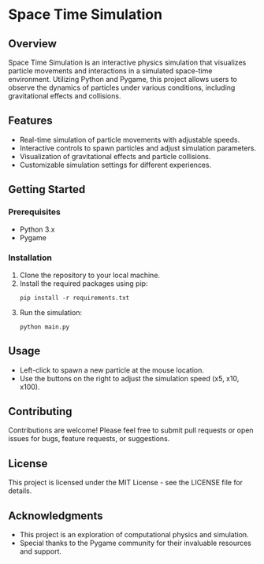 # Space Time Simulation

## Overview
Space Time Simulation is an interactive physics simulation that visualizes particle movements and interactions in a simulated space-time environment. Utilizing Python and Pygame, this project allows users to observe the dynamics of particles under various conditions, including gravitational effects and collisions.

## Features
- Real-time simulation of particle movements with adjustable speeds.
- Interactive controls to spawn particles and adjust simulation parameters.
- Visualization of gravitational effects and particle collisions.
- Customizable simulation settings for different experiences.

## Getting Started

### Prerequisites
- Python 3.x
- Pygame

### Installation
1. Clone the repository to your local machine.
2. Install the required packages using pip:
    ```
    pip install -r requirements.txt
    ```
3. Run the simulation:
    ```
    python main.py
    ```

## Usage
- Left-click to spawn a new particle at the mouse location.
- Use the buttons on the right to adjust the simulation speed (x5, x10, x100).

## Contributing
Contributions are welcome! Please feel free to submit pull requests or open issues for bugs, feature requests, or suggestions.

## License
This project is licensed under the MIT License - see the LICENSE file for details.

## Acknowledgments
- This project is an exploration of computational physics and simulation.
- Special thanks to the Pygame community for their invaluable resources and support.
